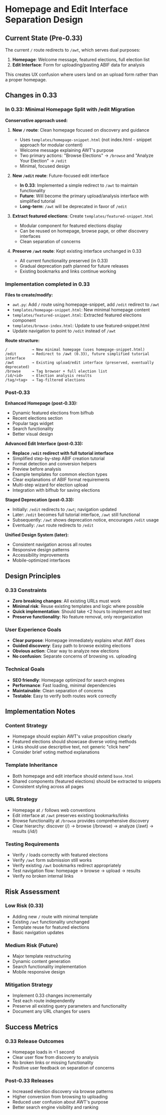 # Homepage and Edit Interface Separation Design

## Current State (Pre-0.33)

The current `/` route redirects to `/awt`, which serves dual purposes:
1. **Homepage**: Welcome message, featured elections, full election list
2. **Edit Interface**: Form for uploading/pasting ABIF data for analysis

This creates UX confusion where users land on an upload form rather than a proper homepage.

## Changes in 0.33

### In 0.33: Minimal Homepage Split with /edit Migration

**Conservative approach used:**

1. **New `/` route**: Clean homepage focused on discovery and guidance
   - Uses `templates/homepage-snippet.html` (not index.html - snippet approach for modular content)
   - Welcome message explaining AWT's purpose
   - Two primary actions: "Browse Elections" → `/browse` and "Analyze Your Election" → `/edit`
   - Minimal, focused design

2. **New `/edit` route**: Future-focused edit interface
   - **In 0.33**: Implemented a simple redirect to `/awt` to maintain functionality
   - **Future**: Will become the primary upload/analysis interface with simplified tutorial
   - **Long-term**: `/awt` will be deprecated in favor of `/edit`

3. **Extract featured elections**: Create `templates/featured-snippet.html`
   - Modular component for featured elections display
   - Can be reused on homepage, browse page, or other discovery interfaces
   - Clean separation of concerns

4. **Preserve `/awt` route**: Kept existing interface unchanged in 0.33
   - All current functionality preserved (in 0.33)
   - Gradual deprecation path planned for future releases
   - Existing bookmarks and links continue working

### Implementation completed in 0.33

**Files to create/modify:**
- `awt.py`: Add `/` route using homepage-snippet, add `/edit` redirect to `/awt`
- `templates/homepage-snippet.html`: New minimal homepage content
- `templates/featured-snippet.html`: Extracted featured elections component
- `templates/browse-index.html`: Update to use featured-snippet.html
- Update navigation to point to `/edit` instead of `/awt`

**Route structure:**
```
/           → New minimal homepage (uses homepage-snippet.html)
/edit       → Redirect to /awt (0.33), future simplified tutorial interface
/awt        → Existing upload/edit interface (preserved, eventually deprecated)
/browse     → Tag browser + full election list
/id/<id>    → Election analysis results
/tag/<tag>  → Tag-filtered elections
```

### Post‑0.33

**Enhanced Homepage (post‑0.33):**
- Dynamic featured elections from bifhub
- Recent elections section
- Popular tags widget
- Search functionality
- Better visual design

**Advanced Edit Interface (post‑0.33):**
- **Replace `/edit` redirect with full tutorial interface**
- Simplified step-by-step ABIF creation tutorial
- Format detection and conversion helpers
- Preview before analysis
- Example templates for common election types
- Clear explanations of ABIF format requirements
- Multi-step wizard for election upload
- Integration with bifhub for saving elections

**Staged Deprecation (post‑0.33):**
- Initially: `/edit` redirects to `/awt`; navigation updated
- Later: `/edit` becomes full tutorial interface, `/awt` still functional
- Subsequently: `/awt` shows deprecation notice, encourages `/edit` usage
- Eventually: `/awt` route redirects to `/edit`

**Unified Design System (later):**
- Consistent navigation across all routes
- Responsive design patterns
- Accessibility improvements
- Mobile-optimized interfaces

## Design Principles

### 0.33 Constraints
- **Zero breaking changes**: All existing URLs must work
- **Minimal risk**: Reuse existing templates and logic where possible
- **Quick implementation**: Should take <2 hours to implement and test
- **Preserve functionality**: No feature removal, only reorganization

### User Experience Goals
- **Clear purpose**: Homepage immediately explains what AWT does
- **Guided discovery**: Easy path to browse existing elections
- **Obvious action**: Clear way to analyze new elections
- **No confusion**: Separate concerns of browsing vs. uploading

### Technical Goals
- **SEO friendly**: Homepage optimized for search engines
- **Performance**: Fast loading, minimal dependencies
- **Maintainable**: Clean separation of concerns
- **Testable**: Easy to verify both routes work correctly

## Implementation Notes

### Content Strategy
- Homepage should explain AWT's value proposition clearly
- Featured elections should showcase diverse voting methods
- Links should use descriptive text, not generic "click here"
- Consider brief voting method explanations

### Template Inheritance
- Both homepage and edit interface should extend `base.html`
- Shared components (featured elections) should be extracted to snippets
- Consistent styling across all pages

### URL Strategy
- Homepage at `/` follows web conventions
- Edit interface at `/awt` preserves existing bookmarks/links
- Browse functionality at `/browse` provides comprehensive discovery
- Clear hierarchy: discover (/) → browse (/browse) → analyze (/awt) → results (/id/<id>)

### Testing Requirements
- Verify `/` loads correctly with featured elections
- Verify `/awt` form submission still works
- Verify existing `/awt` bookmarks redirect appropriately
- Test navigation flow: homepage → browse → upload → results
- Verify no broken internal links

## Risk Assessment

### Low Risk (0.33)
- Adding new `/` route with minimal template
- Existing `/awt` functionality unchanged
- Template reuse for featured elections
- Basic navigation updates

### Medium Risk (Future)
- Major template restructuring
- Dynamic content generation
- Search functionality implementation
- Mobile responsive design

### Mitigation Strategy
- Implement 0.33 changes incrementally
- Test each route independently
- Preserve all existing query parameters and functionality
- Document any URL changes for users

## Success Metrics

### 0.33 Release Outcomes
- Homepage loads in <1 second
- Clear user flow from discovery to analysis
- No broken links or missing functionality
- Positive user feedback on separation of concerns

### Post‑0.33 Releases
- Increased election discovery via browse patterns
- Higher conversion from browsing to uploading
- Reduced user confusion about AWT's purpose
- Better search engine visibility and ranking
